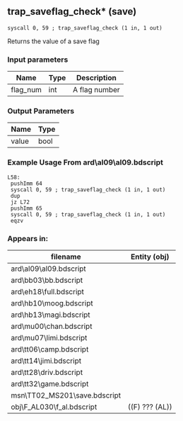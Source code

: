 ## trap_saveflag_check* (save)

`syscall 0, 59 ; trap_saveflag_check (1 in, 1 out)`

Returns the value of a save flag

### Input parameters
| Name | Type | Description
|------|------|------------
| flag_num   | int   | A flag number


### Output Parameters
| Name | Type
|------|-----
| value   | bool   
### Example Usage From ard\al09\al09.bdscript
```plaintext
L58:
 pushImm 64
 syscall 0, 59 ; trap_saveflag_check (1 in, 1 out)
 dup 
 jz L72
 pushImm 65
 syscall 0, 59 ; trap_saveflag_check (1 in, 1 out)
 eqzv
```


### Appears in:
| filename | Entity (obj)
|----------|-------------
| ard\al09\al09.bdscript       |           
| ard\bb03\bb.bdscript       |           
| ard\eh18\full.bdscript       |           
| ard\hb10\moog.bdscript       |           
| ard\hb13\magi.bdscript       |           
| ard\mu00\chan.bdscript       |           
| ard\mu07\limi.bdscript       |           
| ard\tt06\camp.bdscript       |           
| ard\tt14\jimi.bdscript       |           
| ard\tt28\driv.bdscript       |           
| ard\tt32\game.bdscript       |           
| msn\TT02_MS201\save.bdscript       |           
| obj\F_AL030\f_al.bdscript       | ((F) ??? (AL))          



